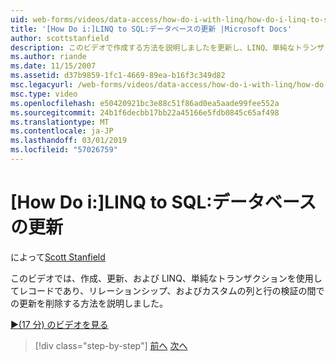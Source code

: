 ```yaml
---
uid: web-forms/videos/data-access/how-do-i-with-linq/how-do-i-linq-to-sql-updating-the-database
title: '[How Do i:]LINQ to SQL:データベースの更新 |Microsoft Docs'
author: scottstanfield
description: このビデオで作成する方法を説明しましたを更新し、LINQ、単純なトランザクションは、リレーションシップ、およびカスタムの列の間での更新を使用してレコードを削除し、.
ms.author: riande
ms.date: 11/15/2007
ms.assetid: d37b9859-1fc1-4669-89ea-b16f3c349d82
msc.legacyurl: /web-forms/videos/data-access/how-do-i-with-linq/how-do-i-linq-to-sql-updating-the-database
msc.type: video
ms.openlocfilehash: e50420921bc3e88c51f86ad0ea5aade99fee552a
ms.sourcegitcommit: 24b1f6decbb17bb22a45166e5fdb0845c65af498
ms.translationtype: MT
ms.contentlocale: ja-JP
ms.lasthandoff: 03/01/2019
ms.locfileid: "57026759"
---
```

<a name="how-do-i-linq-to-sql-updating-the-database"></a>[How Do i:]LINQ to SQL:データベースの更新
====================
によって[Scott Stanfield](https://github.com/scottstanfield)

このビデオでは、作成、更新、および LINQ、単純なトランザクションを使用してレコードであり、リレーションシップ、およびカスタムの列と行の検証の間での更新を削除する方法を説明しました。

[&#9654;(17 分) のビデオを見る](https://channel9.msdn.com/Blogs/ASP-NET-Site-Videos/how-do-i-linq-to-sql-updating-the-database)

> [!div class="step-by-step"]
> [前へ](how-do-i-linq-to-sql-querying-the-database.md)
> [次へ](how-do-i-linq-to-sql-linqdatasource.md)
